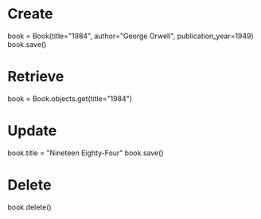# Create
book = Book(title="1984", author="George Orwell", publication_year=1949)
book.save()
# Retrieve
book = Book.objects.get(title="1984")
# Update
book.title = "Nineteen Eighty-Four"
book.save()
# Delete
book.delete()
